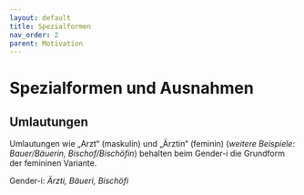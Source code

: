 ```yaml
---
layout: default
title: Spezialformen
nav_order: 2
parent: Motivation
---
```

# Spezialformen und Ausnahmen

## Umlautungen

Umlautungen wie „Arzt“ (maskulin) und „Ärztin“ (feminin) (*weitere Beispiele: Bauer/Bäuerin, Bischof/Bischöfin*) behalten beim Gender-i die Grundform der femininen Variante.

Gender-i: *Ärzti, Bäueri, Bischöfi*